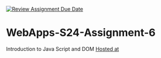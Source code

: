 [![Review Assignment Due Date](https://classroom.github.com/assets/deadline-readme-button-24ddc0f5d75046c5622901739e7c5dd533143b0c8e959d652212380cedb1ea36.svg)](https://classroom.github.com/a/1Z6dGCon)
# WebApps-S24-Assignment-6
Introduction to Java Script and DOM
[Hosted at](https://44-563-web-apps-s24.github.io/44563-webapps-s24-assignment6-saipooja-git/animal.html)

